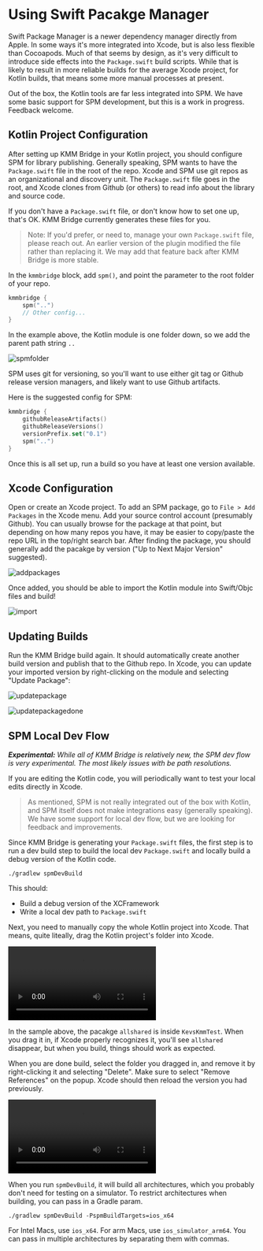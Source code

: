 # Using Swift Pacakge Manager

Swift Package Manager is a newer dependency manager directly from Apple. In some ways it's more integrated into Xcode, but is also less flexible than Cocoapods. Much of that seems by design, as it's very difficult to introduce side effects into the `Package.swift` build scripts. While that is likely to result in more reliable builds for the average Xcode project, for Kotlin builds, that means some more manual processes at present.

Out of the box, the Kotlin tools are far less integrated into SPM. We have some basic support for SPM development, but this is a work in progress. Feedback welcome.

## Kotlin Project Configuration

After setting up KMM Bridge in your Kotlin project, you should configure SPM for library publishing. Generally speaking, SPM wants to have the `Package.swift` file in the root of the repo. Xcode and SPM use git repos as an organizational and discovery unit. The `Package.swift` file goes in the root, and Xcode clones from Github (or others) to read info about the library and source code.

If you don't have a `Package.swift` file, or don't know how to set one up, that's OK. KMM Bridge currently generates these files for you.

> Note: If you'd prefer, or need to, manage your own `Package.swift` file, please reach out. An earlier version of the plugin modified the file rather than replacing it. We may add that feature back after KMM Bridge is more stable.

In the `kmmbridge` block, add `spm()`, and point the parameter to the root folder of your repo.

```kotlin
kmmbridge {
    spm("..")
    // Other config...
}
```

In the example above, the Kotlin module is one folder down, so we add the parent path string `..`

![spmfolder](https://tl-navigator-images.s3.us-east-1.amazonaws.com/docimages/2022-10-06_06-43-spmfolder.png)

SPM uses git for versioning, so you'll want to use either git tag or Github release version managers, and likely want to use Github artifacts.

Here is the suggested config for SPM:

```kotlin
kmmbridge {
    githubReleaseArtifacts()
    githubReleaseVersions()
    versionPrefix.set("0.1")
    spm("..")
}
```

Once this is all set up, run a build so you have at least one version available.

## Xcode Configuration

Open or create an Xcode project. To add an SPM package, go to `File > Add Packages` in the Xcode menu. Add your source control account (presumably Github). You can usually browse for the package at that point, but depending on how many repos you have, it may be easier to copy/paste the repo URL in the top/right search bar. After finding the package, you should generally add the pacakge by version ("Up to Next Major Version" suggested).

![addpackages](https://tl-navigator-images.s3.us-east-1.amazonaws.com/docimages/2022-10-06_06-57-addpackages.png)

Once added, you should be able to import the Kotlin module into Swift/Objc files and build!

![import](https://tl-navigator-images.s3.us-east-1.amazonaws.com/docimages/2022-10-06_07-00-import.png)

## Updating Builds

Run the KMM Bridge build again. It should automatically create another build version and publish that to the Github repo. In Xcode, you can update your imported version by right-clicking on the module and selecting "Update Package":

![updatepackage](https://tl-navigator-images.s3.us-east-1.amazonaws.com/docimages/2022-10-06_07-04-updatepackage.png)

![updatepackagedone](https://tl-navigator-images.s3.us-east-1.amazonaws.com/docimages/2022-10-06_07-17-updatepackagedone.png)

## SPM Local Dev Flow

***Experimental:*** *While all of KMM Bridge is relatively new, the SPM dev flow is very experimental. The most likely issues with be path resolutions.*

If you are editing the Kotlin code, you will periodically want to test your local edits directly in Xcode.

> As mentioned, SPM is not really integrated out of the box with Kotlin, and SPM itself does not make integrations easy (generally speaking). We have some support for local dev flow, but we are looking for feedback and improvements.

Since KMM Bridge is generating your `Package.swift` files, the first step is to run a dev build step to build the local dev `Package.swift` and locally build a debug version of the Kotlin code.

```shell
./gradlew spmDevBuild
```

This should:

* Build a debug version of the XCFramework
* Write a local dev path to `Package.swift`

Next, you need to manually copy the whole Kotlin project into Xcode. That means, quite liteally, drag the Kotlin project's folder into Xcode.

<video src="dragspm.mp4"></video>

In the sample above, the pacakge `allshared` is inside `KevsKmmTest`. When you drag it in, if Xcode properly recognizes it, you'll see `allshared` disappear, but when you build, things should work as expected.

When you are done build, select the folder you dragged in, and remove it by right-clicking it and selecting "Delete". Make sure to select "Remove References" on the popup. Xcode should then reload the version you had previously.

<video src="removelocal.mp4"></video>

When you run `spmDevBuild`, it will build all architectures, which you probably don't need for testing on a simulator. To restrict architectures when building, you can pass in a Gradle param.

```shell
./gradlew spmDevBuild -PspmBuildTargets=ios_x64
```

For Intel Macs, use `ios_x64`. For arm Macs, use `ios_simulator_arm64`. You can pass in multiple architectures by separating them with commas.
